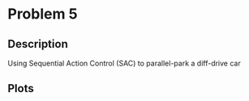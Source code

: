 # Problem 5

## Description
Using Sequential Action Control (SAC) to parallel-park a diff-drive car

## Plots
